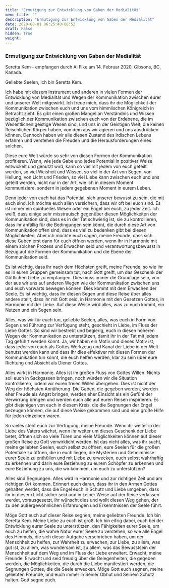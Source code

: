 ```yaml
---
title: "Ermutigung zur Entwicklung von Gaben der Medialität"
menu_title: ""
description: "Ermutigung zur Entwicklung von Gaben der Medialität"
date: 2020-08-01 06:25:48+00:52
draft: False
hidden: True
weight:
---
```

### Ermutigung zur Entwicklung von Gaben der Medialität

Seretta Kem - empfangen durch Al Fike am 14. Februar 2020, Gibsons, BC, Kanada.

Geliebte Seelen, ich bin Seretta Kem.

Ich habe mit diesem Instrument und anderen in vielen Formen der Entwicklung von Medialität und Wegen der Kommunikation zwischen eurer und unserer Welt mitgewirkt. Ich freue mich, dass ihr die Möglichkeit der Kommunikation zwischen euch und uns vom himmlischen Königreich in Betracht zieht. Es gibt einen großen Mangel an Verständnis und Wissen bezüglich der Kommunikation zwischen euch von der Erdebene, die im Wesentlichen geistige Wesen sind, und uns in der Geistigen Welt, die keinen fleischlichen Körper haben, von dem aus wir agieren und uns ausdrücken können. Dennoch haben wir alle diesen Zustand des irdischen Lebens erfahren und verstehen die Freuden und die Herausforderungen eines solchen.

Diese eure Welt würde so sehr von diesen Formen der Kommunikation profitieren. Wenn, wie jede Gabe und jedes Potential in positiver Weise entwickelt und genutzt wird, kann so viel mit jedem von euch geteilt werden, so viel Weisheit und Wissen, so viel in der Art von Segen, von Heilung, von Licht und Frieden, so viel Liebe kann zwischen euch und uns geteilt werden, nicht nur in der Art, wie ich in diesem Moment kommuniziere, sondern in jedem gegebenen Moment in eurem Leben.

Denn jeder von euch hat das Potential, sich unserer bewusst zu sein, die mit euch sind. Ich möchte euch allen versichern, dass wir oft bei euch sind. Es ist immer ein spirituelles Wesen oder ein Engel bei euch, zu jeder Zeit. Ich weiß, dass einige sehr misstrauisch gegenüber diesen Möglichkeiten der Kommunikation sind, dass es in der Tat schwierig ist, sie zu kontrollieren, dass ihr anfällig für die Bedingungen sein könnt, die durch diese Art von Kommunikation offen sind, dass es viel zu bedenken gibt bei diesen Möglichkeiten. Aber ich möchte euch sagen, meine Freunde, dass sich diese Gaben erst dann für euch öffnen werden, wenn ihr in Harmonie mit einem solchen Prozess und Erwachen seid und verantwortungsbewusst in Bezug auf die Formen der Kommunikation und die Ebene der Kommunikation seid.

Es ist wichtig, dass ihr nach dem Höchsten greift, meine Freunde, so wie ihr es in euren Gruppen gemeinsam tut, nach Gott greift, um das Geschenk der Göttlichen Liebe zu empfangen. Dies muss immer die Grundlage sein, von der aus wir uns auf anderen Wegen wie der Kommunikation zwischen uns und euch vorwärts bewegen können. Dies kommt mit dem Erwachen der Seele. Es ist wichtig, dass ihr diesen Segen und diese Reise über alles andere stellt, dass ihr mit Gott seid, in Harmonie mit den Gesetzen Gottes, in Harmonie mit der Liebe. Auf diese Weise wird alles, was zu euch kommt, ein Nutzen und ein Segen sein.

Alles, was wir für euch tun, geliebte Seelen, alles, was euch in Form von Segen und Führung zur Verfügung steht, geschieht in Liebe, im Fluss der Liebe Gottes. So sind wir bestrebt und begierig, euch in diesen höheren Wegen der Kommunikation zu unterstützen, damit ihr in der Tat mit jedem Tag geführt werden könnt. Ja, wir haben ein Motiv und dieses Motiv ist, dass jeder von euch als Gottes Werkzeug und Kanal der Liebe in der Welt benutzt werden kann und dass ihr dies effektiver mit diesen Formen der Kommunikation tun könnt, die euch helfen werden, klar zu sein über eure Richtung und Absicht als Diener Gottes.

Alles wirkt in Harmonie. Alles ist im großen Fluss von Gottes Willen. Nichts soll euch in Sackgassen bringen, noch würden wir die Situation kontrollieren, indem wir euren freien Willen übergehen. Dies ist nicht der Weg der höchsten Annäherung. Die Gaben, die gegeben werden, werden eher Freude als Angst bringen, werden eher Einsicht als ein Gefühl der Verwirrung bringen und werden euch alle auf euren Reisen inspirieren. Es gibt diejenigen von euch in diesem Kreis, die die Segnungen der Engel bezeugen können, die auf diese Weise gekommen sind und eine große Hilfe für jeden einzelnen waren.

So vieles steht euch zur Verfügung, meine Freunde. Wenn ihr weiter in der Liebe des Vaters wächst, wenn ihr weiter um dieses Geschenk der Liebe betet, öffnen sich so viele Türen und viele Möglichkeiten können auf dieser großen Reise zu Gott verwirklicht werden. Ist das nicht alles, was ihr sucht, meine geliebten Seelen, euch selbst zu öffnen, eure Seelen für die großen Potentiale zu öffnen, die in euch liegen, die Mysterien und Geheimnisse eurer Seele zu enthüllen und mit Liebe zu erwecken, euch selbst wahrhaftig zu erkennen und darin eure Beziehung zu eurem Schöpfer zu erkennen und eure Beziehung zu uns, die wir kommen, um euch zu unterstützen?

Alles sind Segnungen. Alles wird in Harmonie und zur richtigen Zeit und am richtigen Ort kommen. Erinnert euch daran, dass ihr in den Armen Gottes gehalten werdet, dass die Engel euch in Schutz und Liebe umgeben, dass ihr in diesem Licht sicher seid und in keiner Weise auf der Reise verlassen werdet, vorausgesetzt, ihr wünscht dies und wollt diesen Weg gehen, der zu den außergewöhnlichen Erfahrungen und Erkenntnissen der Seele führt.

Möge Gott euch auf dieser Reise segnen, meine geliebten Freunde. Ich bin Seretta Kem. Meine Liebe zu euch ist groß. Ich bin eifrig dabei, euch bei der Entwicklung eurer Seele zu unterstützen, den Fähigkeiten eurer Seele, um euch zu helfen, die wahre Natur eurer Seele zu verstehen, so wie alle Engel des Himmels, die sich dieser Aufgabe verschrieben haben, um der Menschheit zu helfen, zur Wahrheit zu erwachen, zur Liebe, zu allem, was gut ist, zu allem, was wundersam ist, zu allem, was das Bewusstsein der Menschheit auf dem Weg und im Fluss der Liebe erweitert. Erwacht, meine Freunde. Erwacht und seid freudig über die Gelegenheiten, die gegeben werden, die Möglichkeiten, die durch die Liebe manifestiert werden, die Segnungen Gottes, die die Seele erwecken. Möge Gott euch segnen, meine geliebten Freunde, und euch immer in Seiner Obhut und Seinem Schutz halten. Gott segne euch.
